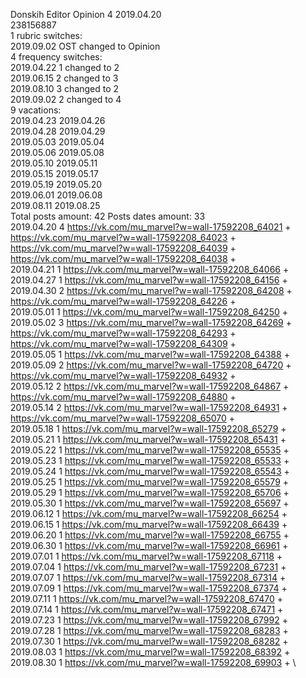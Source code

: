 Donskih	Editor Opinion 4 2019.04.20\
238156887\
1 rubric switches:\
2019.09.02 OST changed to Opinion \
4 frequency switches:\
2019.04.22 1 changed to 2 \
2019.06.15 2 changed to 3 \
2019.08.10 3 changed to 2 \
2019.09.02 2 changed to 4 \
9 vacations:\
2019.04.23 2019.04.26 \
2019.04.28 2019.04.29 \
2019.05.03 2019.05.04 \
2019.05.06 2019.05.08 \
2019.05.10 2019.05.11 \
2019.05.15 2019.05.17 \
2019.05.19 2019.05.20 \
2019.06.01 2019.06.08 \
2019.08.11 2019.08.25 \
Total posts amount: 42	Posts dates amount: 33\
2019.04.20 4 https://vk.com/mu_marvel?w=wall-17592208_64021 + https://vk.com/mu_marvel?w=wall-17592208_64023 + https://vk.com/mu_marvel?w=wall-17592208_64039 + https://vk.com/mu_marvel?w=wall-17592208_64038 + \
2019.04.21 1 https://vk.com/mu_marvel?w=wall-17592208_64066 + \
2019.04.27 1 https://vk.com/mu_marvel?w=wall-17592208_64156 + \
2019.04.30 2 https://vk.com/mu_marvel?w=wall-17592208_64208 + https://vk.com/mu_marvel?w=wall-17592208_64226 + \
2019.05.01 1 https://vk.com/mu_marvel?w=wall-17592208_64250 + \
2019.05.02 3 https://vk.com/mu_marvel?w=wall-17592208_64269 + https://vk.com/mu_marvel?w=wall-17592208_64293 + https://vk.com/mu_marvel?w=wall-17592208_64309 + \
2019.05.05 1 https://vk.com/mu_marvel?w=wall-17592208_64388 + \
2019.05.09 2 https://vk.com/mu_marvel?w=wall-17592208_64720 + https://vk.com/mu_marvel?w=wall-17592208_64932 + \
2019.05.12 2 https://vk.com/mu_marvel?w=wall-17592208_64867 + https://vk.com/mu_marvel?w=wall-17592208_64880 + \
2019.05.14 2 https://vk.com/mu_marvel?w=wall-17592208_64931 + https://vk.com/mu_marvel?w=wall-17592208_65070 + \
2019.05.18 1 https://vk.com/mu_marvel?w=wall-17592208_65279 + \
2019.05.21 1 https://vk.com/mu_marvel?w=wall-17592208_65431 + \
2019.05.22 1 https://vk.com/mu_marvel?w=wall-17592208_65535 + \
2019.05.23 1 https://vk.com/mu_marvel?w=wall-17592208_65533 + \
2019.05.24 1 https://vk.com/mu_marvel?w=wall-17592208_65543 + \
2019.05.25 1 https://vk.com/mu_marvel?w=wall-17592208_65579 + \
2019.05.29 1 https://vk.com/mu_marvel?w=wall-17592208_65706 + \
2019.05.30 1 https://vk.com/mu_marvel?w=wall-17592208_65697 + \
2019.06.12 1 https://vk.com/mu_marvel?w=wall-17592208_66254 + \
2019.06.15 1 https://vk.com/mu_marvel?w=wall-17592208_66439 + \
2019.06.20 1 https://vk.com/mu_marvel?w=wall-17592208_66755 + \
2019.06.30 1 https://vk.com/mu_marvel?w=wall-17592208_66961 + \
2019.07.01 1 https://vk.com/mu_marvel?w=wall-17592208_67118 + \
2019.07.04 1 https://vk.com/mu_marvel?w=wall-17592208_67231 + \
2019.07.07 1 https://vk.com/mu_marvel?w=wall-17592208_67314 + \
2019.07.09 1 https://vk.com/mu_marvel?w=wall-17592208_67374 + \
2019.07.11 1 https://vk.com/mu_marvel?w=wall-17592208_67470 + \
2019.07.14 1 https://vk.com/mu_marvel?w=wall-17592208_67471 + \
2019.07.23 1 https://vk.com/mu_marvel?w=wall-17592208_67992 + \
2019.07.28 1 https://vk.com/mu_marvel?w=wall-17592208_68283 + \
2019.07.30 1 https://vk.com/mu_marvel?w=wall-17592208_68282 + \
2019.08.03 1 https://vk.com/mu_marvel?w=wall-17592208_68392 + \
2019.08.30 1 https://vk.com/mu_marvel?w=wall-17592208_69903 + \
